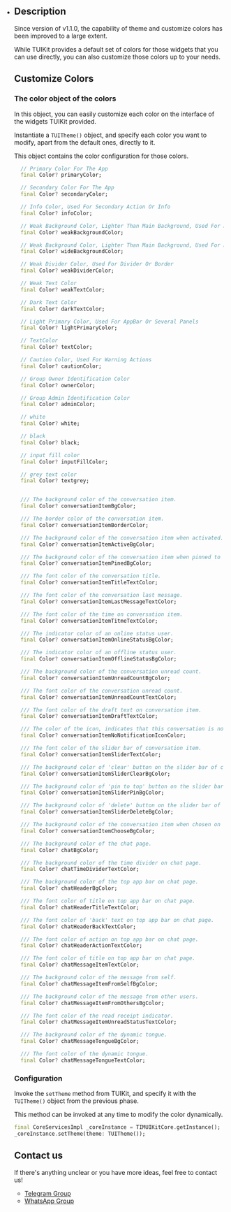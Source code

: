 - ## Description

  Since version of v1.1.0, the capability of theme and customize colors has been improved to a large extent.

  While TUIKit provides a default set of colors for those widgets that you can use directly, you can also customize those colors up to your needs.

  ## Customize Colors

  ### The color object of the colors

  In this object, you can easily customize each color on the interface of the widgets TUIKit provided.

  Instantiate a `TUITheme()` object, and specify each color you want to modify, apart from the default ones, directly to it.

  This object contains the color configuration for those colors.


  ```dart
    // Primary Color For The App
    final Color? primaryColor;
  
    // Secondary Color For The App
    final Color? secondaryColor;
  
    // Info Color, Used For Secondary Action Or Info
    final Color? infoColor;
  
    // Weak Background Color, Lighter Than Main Background, Used For Marginal Space Or Shadowy Space
    final Color? weakBackgroundColor;
  
    // Weak Background Color, Lighter Than Main Background, Used For Marginal Space Or Shadowy Space
    final Color? wideBackgroundColor;
  
    // Weak Divider Color, Used For Divider Or Border
    final Color? weakDividerColor;
  
    // Weak Text Color
    final Color? weakTextColor;
  
    // Dark Text Color
    final Color? darkTextColor;
  
    // Light Primary Color, Used For AppBar Or Several Panels
    final Color? lightPrimaryColor;
  
    // TextColor
    final Color? textColor;
  
    // Caution Color, Used For Warning Actions
    final Color? cautionColor;
  
    // Group Owner Identification Color
    final Color? ownerColor;
  
    // Group Admin Identification Color
    final Color? adminColor;
  
    // white
    final Color? white;
  
    // black
    final Color? black;
  
    // input fill color
    final Color? inputFillColor;
  
    // grey text color
    final Color? textgrey;
  
  
    /// The background color of the conversation item.
    final Color? conversationItemBgColor;
  
    /// The border color of the conversation item.
    final Color? conversationItemBorderColor;
  
    /// The background color of the conversation item when activated.
    final Color? conversationItemActiveBgColor;
  
    /// The background color of the conversation item when pinned to top.
    final Color? conversationItemPinedBgColor;
  
    /// The font color of the conversation title.
    final Color? conversationItemTitleTextColor;
  
    /// The font color of the conversation last message.
    final Color? conversationItemLastMessageTextColor;
  
    /// The font color of the time on conversation item.
    final Color? conversationItemTitmeTextColor;
  
    /// The indicator color of an online status user.
    final Color? conversationItemOnlineStatusBgColor;
  
    /// The indicator color of an offline status user.
    final Color? conversationItemOfflineStatusBgColor;
  
    /// The background color of the conversation unread count.
    final Color? conversationItemUnreadCountBgColor;
  
    /// The font color of the conversation unread count.
    final Color? conversationItemUnreadCountTextColor;
  
    /// The font color of the draft text on conversation item.
    final Color? conversationItemDraftTextColor;
  
    /// The color of the icon, indicates that this conversation is not supposed to notify the user when new messages incomes.
    final Color? conversationItemNoNotificationIconColor;
  
    /// The font color of the slider bar of conversation item.
    final Color? conversationItemSliderTextColor;
  
    /// The background color of 'clear' button on the slider bar of conversation item.
    final Color? conversationItemSliderClearBgColor;
  
    /// The background color of 'pin to top' button on the slider bar of conversation item.
    final Color? conversationItemSliderPinBgColor;
  
    /// The background color of 'delete' button on the slider bar of conversation item.
    final Color? conversationItemSliderDeleteBgColor;
  
    /// The background color of the conversation item when chosen on desktop.
    final Color? conversationItemChooseBgColor;
  
    /// The background color of the chat page.
    final Color? chatBgColor;
  
    /// The background color of the time divider on chat page.
    final Color? chatTimeDividerTextColor;
  
    /// The background color of the top app bar on chat page.
    final Color? chatHeaderBgColor;
  
    /// The font color of title on top app bar on chat page.
    final Color? chatHeaderTitleTextColor;
  
    /// The font color of 'back' text on top app bar on chat page.
    final Color? chatHeaderBackTextColor;
  
    /// The font color of action on top app bar on chat page.
    final Color? chatHeaderActionTextColor;
  
    /// The font color of title on top app bar on chat page.
    final Color? chatMessageItemTextColor;
  
    /// The background color of the message from self.
    final Color? chatMessageItemFromSelfBgColor;
  
    /// The background color of the message from other users.
    final Color? chatMessageItemFromOthersBgColor;
  
    /// The font color of the read receipt indicator.
    final Color? chatMessageItemUnreadStatusTextColor;
  
    /// The background color of the dynamic tongue.
    final Color? chatMessageTongueBgColor;
  
    /// The font color of the dynamic tongue.
    final Color? chatMessageTongueTextColor;
  ```

  ### Configuration

  Invoke the `setTheme` method from TUIKit, and specify it with the `TUITheme()` object from the previous phase.

  This method can be invoked at any time to modify the color dynamically.

  ```dart
  final CoreServicesImpl _coreInstance = TIMUIKitCore.getInstance();
  _coreInstance.setTheme(theme: TUITheme());
  ```

  ## Contact us[](id:contact)

  If there's anything unclear or you have more ideas, feel free to contact us!

  - [Telegram Group](https://t.me/+1doS9AUBmndhNGNl)
  - [WhatsApp Group](https://chat.whatsapp.com/Gfbxk7rQBqc8Rz4pzzP27A)
